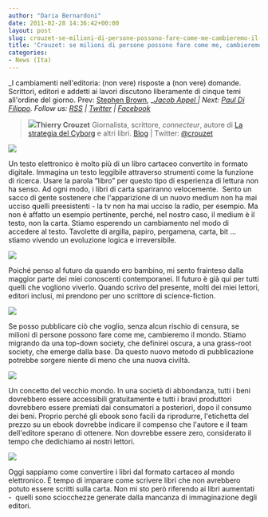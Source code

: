 ```yaml
---
author: "Daria Bernardoni"
date: 2011-02-28 14:36:42+00:00
layout: post
slug: crouzet-se-milioni-di-persone-possono-fare-come-me-cambieremo-il-mondo
title: 'Crouzet: se milioni di persone possono fare come me, cambieremo il mondo'
categories:
- News (Ita)
---
```


_I cambiamenti nell'editoria: (non vere) risposte a (non vere) domande.
Scrittori, editori e addetti ai lavori discutono liberamente di cinque temi all'ordine del giorno.
Prev: [Stephen Brown](http://www.40kbooks.com/?p=4995), __[Jacob Appel ](http://www.40kbooks.com/?p=5068)| Next: [Paul Di Filippo](http://www.40kbooks.com/?p=6408).
Follow us: [RSS](http://www.40kbooks.com/?feed=rss2) | [Twitter](http://twitter.com/#!/40kBooks) | [Facebook](http://www.facebook.com/40kbooks)_


> [![](http://www.40kbooks.com/wp-content/uploads/Thierry-Crouzet-150x150.jpg)](http://www.40kbooks.com/?attachment_id=5087)**Thierry Crouzet**
Giornalista, scrittore, _connecteur_, autore di [La strategia del Cyborg](http://www.bookrepublic.it/book/9788865860014-la-strategia-del-cyborg/) e altri libri.
[Blog](http://blog.tcrouzet.com/atelier/) | Twitter: [@crouzet](http://twitter.com/#!/crouzet)


[![](http://www.40kbooks.com/wp-content/uploads/tagebook.jpg)](http://www.40kbooks.com/?attachment_id=4810)

Un testo elettronico è molto più di un libro cartaceo convertito in formato digitale. Immagina un testo leggibile attraverso strumenti come la funzione di ricerca. Usare la parola “libro” per questo tipo di esperienza di lettura non ha senso. Ad ogni modo, i libri di carta spariranno velocemente.  Sento un sacco di gente sostenere che l'apparizione di un nuovo medium non ha mai ucciso quelli preesistenti -  la tv non ha mai ucciso la radio, per esempio. Ma non è affatto un esempio pertinente, perché, nel nostro caso, il medium è il testo, non la carta. Stiamo esperendo un cambiamento nel modo di accedere al testo. Tavolette di argilla, papiro, pergamena, carta, bit ... stiamo vivendo un evoluzione logica e irreversibile.

[![](http://www.40kbooks.com/wp-content/uploads/tag-future.jpg)](http://www.40kbooks.com/?attachment_id=4815)

Poiché penso al futuro da quando ero bambino, mi sento frainteso dalla maggior parte dei miei conoscenti contemporanei. Il futuro è già qui per tutti quelli che vogliono viverlo. Quando scrivo del presente, molti dei miei lettori, editori inclusi, mi prendono per uno scrittore di science-fiction.

[![](http://www.40kbooks.com/wp-content/uploads/tag-indie.jpg)](http://www.40kbooks.com/?attachment_id=4818)

Se posso pubblicare ciò che voglio, senza alcun rischio di censura, se milioni di persone possono fare come me, cambieremo il mondo. Stiamo migrando da una top-down society, che definirei oscura, a una grass-root society, che emerge dalla base. Da questo nuovo metodo di pubblicazione potrebbe sorgere niente di meno che una nuova civiltà.

[![](http://www.40kbooks.com/wp-content/uploads/tag-prices.jpg)](http://www.40kbooks.com/?attachment_id=4821)

Un concetto del vecchio mondo. In una società di abbondanza, tutti i beni dovrebbero essere accessibili gratuitamente e tutti i bravi produttori dovrebbero essere premiati dai consumatori a posteriori, dopo il consumo dei beni. Proprio perché gli ebook sono facili da riprodurre, l'etichetta del prezzo su un ebook dovrebbe indicare il compenso che l'autore e il team dell'editore sperano di ottenere. Non dovrebbe essere zero, considerato il tempo che dedichiamo ai nostri lettori.

[![](http://www.40kbooks.com/wp-content/uploads/tag-innovation.jpg)](http://www.40kbooks.com/?attachment_id=4828)

Oggi sappiamo come convertire i libri dal formato cartaceo al mondo elettronico. È tempo di imparare come scrivere libri che non avrebbero potuto essere scritti sulla carta. Non mi sto però riferendo ai libri aumentati -  quelli sono sciocchezze generate dalla mancanza di immaginazione degli editori.
